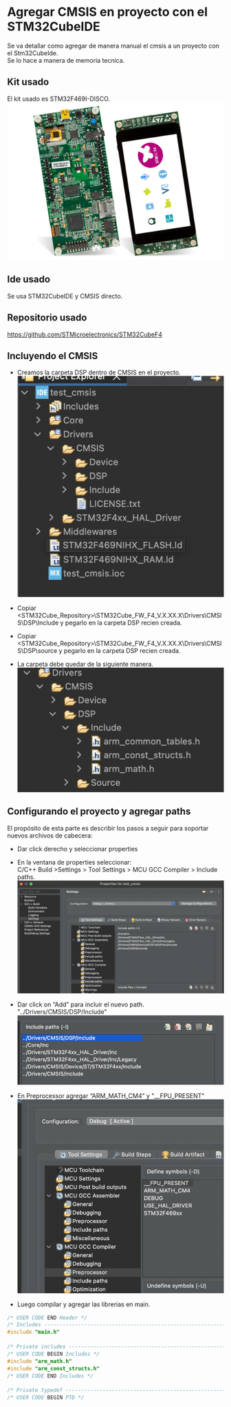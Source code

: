 # Agregar CMSIS en proyecto con el STM32CubeIDE
Se va detallar como agregar de manera manual el cmsis a un proyecto con el Stm32CubeIde.<br>
Se lo hace a manera de memoria tecnica.
## Kit usado
El kit usado es STM32F469I-DISCO.<br>
![plot](img/161922678.png)
## Ide usado
Se usa STM32CubeIDE y CMSIS directo.
## Repositorio usado
https://github.com/STMicroelectronics/STM32CubeF4

## Incluyendo el CMSIS
- Creamos la carpeta DSP dentro de CMSIS en el proyecto.
![plot](img/ADD_DSP.png)
- Copiar <STM32Cube_Repository>\STM32Cube_FW_F4_V.X.XX.X\Drivers\CMSIS\DSP\Include y pegarlo en la carpeta DSP recien creada.
- Copiar <STM32Cube_Repository>\STM32Cube_FW_F4_V.X.XX.X\Drivers\CMSIS\DSP\source y pegarlo en la carpeta DSP recien creada.

- La carpeta debe quedar de la siguiente manera.
![plot](img/add_src_inc.png)

## Configurando el proyecto y agregar paths
El propósito de esta parte es describir los pasos a seguir para soportar nuevos archivos de cabecera:

- Dar click derecho y seleccionar properties
- En la ventana de properties seleccionar:<br>
C/C++ Build >Settings > Tool Settings > MCU GCC Compiler > Include paths.
![plot](img/propiedades.png)
- Dar click on “Add” para incluir el nuevo path.
 "../Drivers/CMSIS/DSP/Include"
![plot](img/dsp-inc.png)
- En Preprocessor agregar “ARM_MATH_CM4” y "__FPU_PRESENT"
![plot](img/librerias.png)

- Luego compilar y agregar las librerias en main.

```c
/* USER CODE END Header */
/* Includes ------------------------------------------------------------------*/
#include "main.h"

/* Private includes ----------------------------------------------------------*/
/* USER CODE BEGIN Includes */
#include "arm_math.h"
#include "arm_const_structs.h"
/* USER CODE END Includes */

/* Private typedef -----------------------------------------------------------*/
/* USER CODE BEGIN PTD */
```
